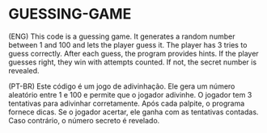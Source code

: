 # GUESSING-GAME
(ENG)
This code is a guessing game. It generates a random number between 1 and 100 and lets the player guess it. 
The player has 3 tries to guess correctly. 
After each guess, the program provides hints. 
If the player guesses right, they win with attempts counted. 
If not, the secret number is revealed.

(PT-BR)
Este código é um jogo de adivinhação. Ele gera um número aleatório entre 1 e 100 e permite que o jogador adivinhe. 
O jogador tem 3 tentativas para adivinhar corretamente. 
Após cada palpite, o programa fornece dicas. 
Se o jogador acertar, ele ganha com as tentativas contadas. 
Caso contrário, o número secreto é revelado.
